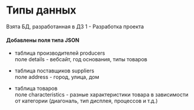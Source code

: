 # Типы данных

Взята БД, разработанная в ДЗ 1 - Разработка проекта

#### Добавлены поля типа JSON

- таблица производителей producers  
поле details - вебсайт, год основания, типы товаров

- таблица поставщиков suppliers  
поле address - город, улица, дом

- таблица товаров  
поле characteristics - разные характеристики товара в зависимости от категории (диагональ, тип дисплея, процессов и т.д.) 